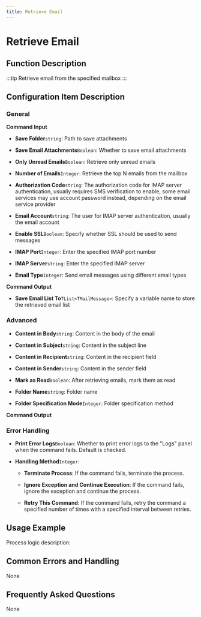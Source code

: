 ```yaml
---
title: Retrieve Email
---
```


# Retrieve Email

## Function Description

:::tip 
Retrieve email from the specified mailbox
:::

## Configuration Item Description

### General

**Command Input**

- **Save Folder**`string`: Path to save attachments

- **Save Email Attachments**`Boolean`: Whether to save email attachments

- **Only Unread Emails**`Boolean`: Retrieve only unread emails

- **Number of Emails**`Integer`: Retrieve the top N emails from the mailbox

- **Authorization Code**`string`: The authorization code for IMAP server authentication, usually requires SMS verification to enable, some email services may use account password instead, depending on the email service provider

- **Email Account**`string`: The user for IMAP server authentication, usually the email account

- **Enable SSL**`Boolean`: Specify whether SSL should be used to send messages

- **IMAP Port**`Integer`: Enter the specified IMAP port number

- **IMAP Server**`string`: Enter the specified IMAP server

- **Email Type**`Integer`: Send email messages using different email types


**Command Output**

- **Save Email List To**`TList<TMailMessage>`: Specify a variable name to store the retrieved email list

### Advanced

- **Content in Body**`string`: Content in the body of the email

- **Content in Subject**`string`: Content in the subject line

- **Content in Recipient**`string`: Content in the recipient field

- **Content in Sender**`string`: Content in the sender field

- **Mark as Read**`Boolean`: After retrieving emails, mark them as read

- **Folder Name**`string`: Folder name

- **Folder Specification Mode**`Integer`: Folder specification method


**Command Output**

### Error Handling

- **Print Error Logs**`Boolean`: Whether to print error logs to the "Logs" panel when the command fails. Default is checked. 

- **Handling Method**`Integer`:

    - **Terminate Process**: If the command fails, terminate the process.

    - **Ignore Exception and Continue Execution**: If the command fails, ignore the exception and continue the process.

    - **Retry This Command**: If the command fails, retry the command a specified number of times with a specified interval between retries.

## Usage Example

Process logic description:

## Common Errors and Handling

None

## Frequently Asked Questions

None

